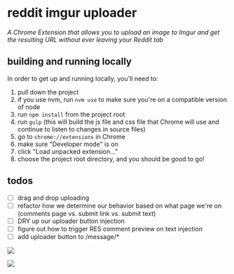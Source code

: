 # reddit imgur uploader

*A Chrome Extension that allows you to upload an image to Imgur and get the resulting URL without ever leaving your Reddit tab*

## building and running locally

In order to get up and running locally, you'll need to:

1. pull down the project
2. if you use nvm, run `nvm use` to make sure you're on a compatible version of node
3. run `npm install` from the project root
4. run `gulp` (this will build the js file and css file that Chrome will use and continue to listen to changes in source files)
5. go to `chrome://extensions` in Chrome
6. make sure "Developer mode" is on
7. click "Load unpacked extension..."
8. choose the project root directory, and you should be good to go!

## todos
- [ ] drag and drop uploading
- [ ] refactor how we determine our behavior based on what page we're on (comments page vs. submit link vs. submit text)
- [ ] DRY up our uploader button injection
- [ ] figure out how to trigger RES comment preview on text injection
- [ ] add uploader button to /message/*

![](https://zippy.gfycat.com/LoneAgonizingAztecant.gif)

![](https://fat.gfycat.com/EasyCalculatingCow.gif)
